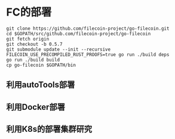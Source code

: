 # FC的部署
    
    git clone https://github.com/filecoin-project/go-filecoin.git
    cd $GOPATH/src/github.com/filecoin-project/go-filecoin
    git fetch origin
    git checkout -b 0.5.7
    git submodule update --init --recursive
    FILECOIN_USE_PRECOMPILED_RUST_PROOFS=true go run ./build deps
    go run ./build build
    cp go-filecoin $GOPATH/bin


## 利用autoTools部署

## 利用Docker部署

## 利用K8s的部署集群研究